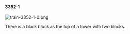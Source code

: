 #### 3352-1
![train-3352-1-0.png](https://github.com/lil-lab/nlvr/raw/master/nlvr/train/images/61/train-3352-1-0.png "train-3352-1-0.png")

There is a black block as the top of a tower with two blocks.